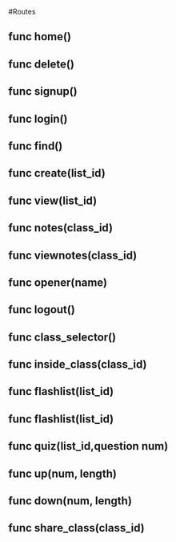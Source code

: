 #Routes 

## func home()

## func delete()

## func signup()

## func login()

## func find()

## func create(list_id)

## func view(list_id)

## func notes(class_id)

## func viewnotes(class_id)

## func opener(name)

## func logout()

## func class_selector()

## func inside_class(class_id)

## func flashlist(list_id)

## func flashlist(list_id)

## func quiz(list_id,question num)

## func up(num, length)

## func down(num, length)

## func share_class(class_id)
